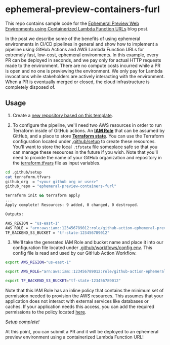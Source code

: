 # ephemeral-preview-containers-furl

This repo contains sample code for the [Ephemeral Preview Web Environments using Containerized Lambda Function URLs]() blog post.

In the post we describe some of the benefits of using ephemeral environments in CI/CD pipelines in general and show how to implement a pipeline using GitHub Actions and AWS Lambda Function URLs for extremely fast, low-cost, ephemeral environments.  In this example, every PR can be deployed in seconds, and we pay only for actual HTTP requests made to the environment.  There are no compute costs incurred while a PR is open and no one is previewing the environment.  We only pay for Lambda invocations while stakeholders are actively interacting with the environment.  When a PR is eventually merged or closed, the cloud infrastructure is completely disposed of.


## Usage

1. Create a [new repository based on this template](https://docs.github.com/en/repositories/creating-and-managing-repositories/creating-a-repository-from-a-template).

2. To configure the pipeline, we'll need two AWS resources in order to run Terraform inside of GitHub actions.  An [**IAM Role**](https://docs.aws.amazon.com/IAM/latest/UserGuide/id_roles.html) that can be assumed by GitHub, and a place to store [**Terraform state**](https://developer.hashicorp.com/terraform/language/state). You can use the Terraform configuration located under [.github/setup](./.github/setup) to create these resources. You'll want to store the local `.tfstate` file someplace safe so that you can manage these resources in the future if you wish.  Note that you'll need to provide the name of your GitHub organization and repository in the [terraform.tfvars](./.github/setup/terraform.tfvars) file as input variables.

```sh
cd .github/setup
cat terraform.tfvars
github_org  = "<your github org or user>"
github_repo = "ephemeral-preview-containers-furl"

terraform init && terraform apply
...
Apply complete! Resources: 9 added, 0 changed, 0 destroyed.

Outputs:

AWS_REGION = "us-east-1"
AWS_ROLE = "arn:aws:iam::123456789012:role/github-action-ephemeral-preview-containers-furl"
TF_BACKEND_S3_BUCKET = "tf-state-123456789012"
```

3. We'll take the generated IAM Role and bucket name and place it into our configuration file located under [.github/workflows/config.env](./.github/workflows/config.env).  This config file is read and used by our GitHub Action Workflow.

```sh
export AWS_REGION="us-east-1"

export AWS_ROLE="arn:aws:iam::123456789012:role/github-action-ephemeral-preview-containers-furl"

export TF_BACKEND_S3_BUCKET="tf-state-123456789012"
```

Note that this IAM Role has an inline policy that contains the minimum set of permission needed to provision the AWS resources.  This assumes that your application does not interact with external services like databases or caches.  If your application needs this access, you can add the required permissions to the policy located [here](./.github/setup/policy.tmpl).

*Setup complete!*

At this point, you can submit a PR and it will be deployed to an ephemeral preview environment using a containerized Lambda Function URL!
